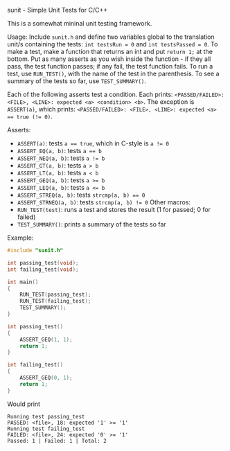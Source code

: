 sunit - Simple Unit Tests for C/C++

This is a somewhat mininal unit testing framework.

Usage:
Include `sunit.h` and define two variables global to the translation unit/s
containing the tests:
`int testsRun = 0` and `int testsPassed = 0`.
To make a test, make a function that returns an int and put `return 1;` at the
bottom.
Put as many asserts as you wish inside the function - if they all pass, the
test function passes; if any fail, the test function fails.
To run a test, use `RUN_TEST()`, with the name of the test in the parenthesis.
To see a summary of the tests so far, use `TEST_SUMMARY()`.

Each of the following asserts test a condition.
Each prints: `<PASSED/FAILED>: <FILE>, <LINE>: expected <a> <condition> <b>`.
The exception is `ASSERT(a)`, which prints:
`<PASSED/FAILED>: <FILE>, <LINE>: expected <a> == true (!= 0)`.

Asserts:
- `ASSERT(a)`: tests `a == true`, which in C-style is `a != 0`
- `ASSERT_EQ(a, b)`: tests `a == b`
- `ASSERT_NEQ(a, b)`: tests `a != b`
- `ASSERT_GT(a, b)`: tests `a > b`
- `ASSERT_LT(a, b)`: tests `a < b`
- `ASSERT_GEQ(a, b)`: tests `a >= b`
- `ASSERT_LEQ(a, b)`: tests `a <= b`
- `ASSERT_STREQ(a, b)`: tests `strcmp(a, b) == 0`
- `ASSERT_STRNEQ(a, b)`: tests `strcmp(a, b) != 0`
Other macros:
- `RUN_TEST(test)`: runs a test and stores the result (1 for passed; 0 for failed)
- `TEST_SUMMARY()`: prints a summary of the tests so far

Example:
```c
#include "sunit.h"

int passing_test(void);
int failing_test(void);

int main()
{
    RUN_TEST(passing_test);
    RUN_TEST(failing_test);
    TEST_SUMMARY();
}

int passing_test()
{
    ASSERT_GEQ(1, 1);
    return 1;
}

int failing_test()
{
    ASSERT_GEQ(0, 1);
    return 1;
}
```
Would print
```
Running test passing_test
PASSED: <file>, 18: expected '1' >= '1'
Running test failing_test
FAILED: <file>, 24: expected '0' >= '1'
Passed: 1 | Failed: 1 | Total: 2
```
